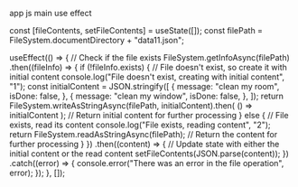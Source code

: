app js main use effect 


  const [fileContents, setFileContents] = useState([]);
  const filePath = FileSystem.documentDirectory + "data11.json";


  useEffect(() => {
    // Check if the file exists
    FileSystem.getInfoAsync(filePath)
      .then((fileInfo) => {
        if (!fileInfo.exists) {
          // File doesn't exist, so create it with initial content
          console.log("File doesn't exist, creating with initial content", "1");
          const initialContent = JSON.stringify([
            {
              message: "clean my room",
              isDone: false,
            },
            {
              message: "clean my window",
              isDone: false,
            },
          ]);
          return FileSystem.writeAsStringAsync(filePath, initialContent).then(
            () => initialContent
          ); // Return initial content for further processing
        } else {
          // File exists, read its content
          console.log("File exists, reading content", "2");
          return FileSystem.readAsStringAsync(filePath); // Return the content for further processing
        }
      })
      .then((content) => {
        // Update state with either the initial content or the read content
        setFileContents(JSON.parse(content));
      })
      .catch((error) => {
        console.error("There was an error in the file operation", error);
      });
  }, []);